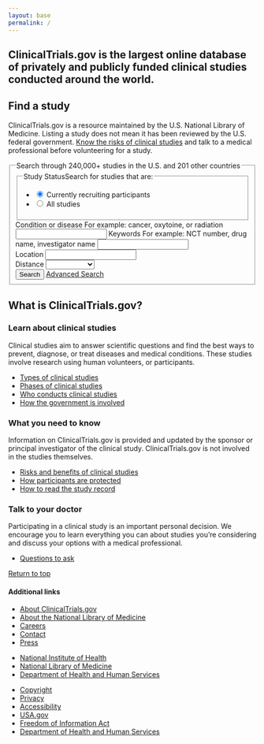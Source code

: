 ```yaml
---
layout: base
permalink: /
---
```


<section class="usa-section hero">
  <div class="usa-grid">
    <h2>ClinicalTrials.gov is the largest online database of privately and publicly funded clinical studies conducted around the world.</h2>
  </div>
</section>
<section class="usa-section">
  <div class="usa-grid">
    <div class="usa-width-one-half trial-info">
      <h2>Find a study</h2>
      <p>ClinicalTrials.gov is a resource maintained by the U.S. National Library of Medicine. Listing a study does not mean it has been reviewed by the U.S. federal government. <a href="https://clinicaltrials.gov/ct2/about-studies/learn#Considerations">Know the risks of clinical studies</a> and talk to a medical professional before volunteering for a study.</p>
    </div>
    <div class="usa-width-one-half">
<!--       <form class="form-search" action="{{ site.baseurl }}/search-results/">
        <label for="keyword">Search by keyword</label>
        <span class="usa-form-hint">For example: cancer, oxytoine, or radiation</span>
        <input id="keyword" name="keyword" type="text">
        <p class="form-help-text">Search by condition, drug, intervention, or NCT number</p>
        <label for="location">Location</label>
        <span class="usa-form-hint">For example: Anywhere, USA</span>
        <input id="location" name="location" type="text">
        <i class="fa fa-map-marker" aria-hidden="true"></i>
        <a href="#">+ Advanced search</a>
        <input type="submit" value="Submit">
      </form> -->
      <form class="form-search-new" action="{{ site.baseurl }}/search-results/">
        <fieldset class="fieldset-search">
          <legend class="search-legend">Search through 240,000+ studies in the U.S. and 201 other countries</legend>
          <fieldset class="usa-fieldset-inputs">
            <legend class="legend-study-status"><span class="usa-sr-only">Study Status</span>Search for studies that are:</legend>
            <ul class="usa-unstyled-list">
              <li>
                <input id="study-recruiting" type="radio" checked name="study-status" value="recruiting">
                <label class="label-radio" for="study-recruiting">Currently recruiting participants</label>
              </li>
              <li>
                <input id="study-all" type="radio" name="study-status" value="all-studies">
                <label class="label-radio" for="study-all">All studies</label>
              </li>
            </ul>
          </fieldset>
          <label for="condition">Condition or disease</label>
          <span class="usa-form-hint">For example: cancer, oxytoine, or radiation</span>
          <input id="condition" name="condition" type="text">
          <label for="keywords">Keywords</label>
          <span class="usa-form-hint">For example: NCT number, drug name, investigator name</span>
          <input id="keywords" name="keywords" type="text">
          <div class="usa-input-grid usa-input-grid-medium">
            <label for="location">Location</label>
            <input id="location" name="location" type="text">
            <i class="fa fa-map-marker" aria-hidden="true"></i>
          </div>
          <div class="usa-input-grid usa-input-grid-small">
            <label for="distance">Distance</label>
            <select id="distance" name="distance">
              <option></option>
              <option value="50">50 miles</option>
              <option value="100">100 miles</option>
              <option value="250">250 miles</option>
              <option value="500">500 miles</option>
              <option value="any">Any distance</option>
            </select>
          </div>
          <input type="submit" value="Search">
          <a href="#">Advanced Search</a>
        </fieldset>
      </form>
<!--       <div class="search-links">
        <a href="#"><i class="fa fa-map-o"></i>Search on the map</a>
        <a href="#"><i class="fa fa-book"></i>Browse by topic</a>
      </div> -->
    </div>
  </div>
</section>
<!-- {% include advanced-search.html %} -->
<section class="info-callouts">
  <div class="usa-grid">
    <h2>What is ClinicalTrials.gov?</h2>
    <section class="usa-width-one-third">
<!--       <div class="info-callouts-img">
        {% include svg/search.svg %}
      </div> -->
      <h3>Learn about clinical studies</h3>
      <p>Clinical studies aim to answer scientific questions and find the best ways to prevent, diagnose, or treat diseases and medical conditions. These studies involve research using human volunteers, or participants.</p>
      <ul>
        <li><a href="">Types of clinical studies</a></li>
        <li><a href="#">Phases of clinical studies</a></li>
        <li><a href="#">Who conducts clinical studies</a></li>
        <li><a href="#">How the government is involved</a></li>
      </ul>
    </section>
    <section class="usa-width-one-third">
<!--       <div class="info-callouts-img">
        {% include svg/clipboard.svg %}
      </div> -->
      <h3>What you need to know</h3>
      <p>Information on ClinicalTrials.gov is provided and updated by the sponsor or principal investigator of the clinical study. ClinicalTrials.gov is not involved in the studies themselves. </p>
      <ul>
        <li><a href="">Risks and benefits of clinical studies</a></li>
        <li><a href="">How participants are protected </a></li>
        <li><a href="">How to read the study record</a></li>
      </ul>
    </section>
    <section class="usa-width-one-third">
<!--       <div class="info-callouts-img">
        {% include svg/phone.svg %}
      </div> -->
      <h3>Talk to your doctor</h3>
      <p>Participating in a clinical study is an important personal decision. We encourage you to learn everything you can about studies you’re considering and discuss your options with a medical professional.</p>
      <ul>
        <li><a href="">Questions to ask</a></li>
      </ul>
    </section>
  </div>
</section>
<footer class="usa-footer usa-footer-big" role="contentinfo">
  <div class="usa-grid usa-footer-return-to-top">
    <a href="#">Return to top</a>
  </div>
  <div class="usa-footer-primary-section">
    <div class="usa-grid-full">
      <nav class="usa-footer-nav">
        <h4>Additional links</h4>
        <ul class="usa-unstyled-list usa-width-one-fourth">
          <li><a href="javascript:void(0);">About ClinicalTrials.gov</a></li>
          <li><a href="javascript:void(0);">About the National Library of Medicine</a></li>
          <li><a href="javascript:void(0);">Careers</a></li>
          <li><a href="javascript:void(0);">Contact</a></li>
          <li><a href="javascript:void(0);">Press</a></li>
        </ul>
        <ul class="usa-unstyled-list usa-width-one-fourth">
          <li><a href="javascript:void(0);">National Institute of Health</a></li>
          <li><a href="javascript:void(0);">National Library of Medicine</a></li>
          <li><a href="javascript:void(0);">Department of Health and Human Services</a></li>
        </ul>
        <ul class="usa-unstyled-list usa-width-one-fourth">
          <li><a href="javascript:void(0);">Copyright</a></li>
          <li><a href="javascript:void(0);">Privacy</a></li>
          <li><a href="javascript:void(0);">Accessibility</a></li>
          <li><a href="javascript:void(0);">USA.gov</a></li>
          <li><a href="javascript:void(0);">Freedom of Information Act</a></li>
          <li><a href="javascript:void(0);">Department of Health and Human Services</a></li>
        </ul>
      </nav>
    </div>
  </div>
</footer>

